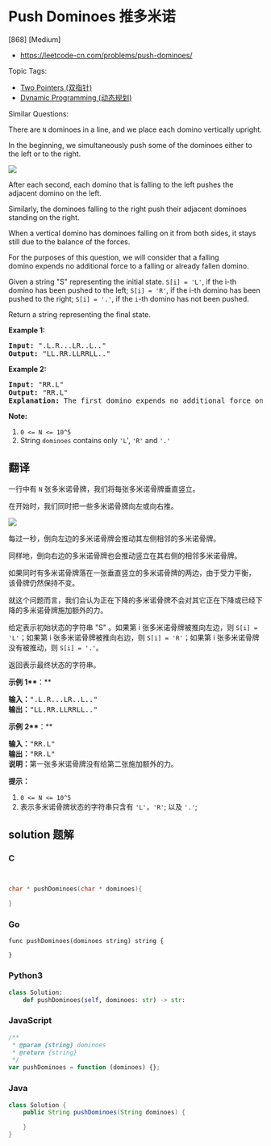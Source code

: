 # Push Dominoes 推多米诺

[868] [Medium]

- https://leetcode-cn.com/problems/push-dominoes/

Topic Tags:

- [Two Pointers (双指针)](https://leetcode-cn.com/tag/two-pointers/)
- [Dynamic Programming (动态规划)](https://leetcode-cn.com/tag/dynamic-programming/)

Similar Questions:

There are `N` dominoes in a line, and we place each domino vertically upright.

In the beginning, we simultaneously push some of the dominoes either to the left or to the right.

![](https://s3-lc-upload.s3.amazonaws.com/uploads/2018/05/18/domino.png)

After each second, each domino that is falling to the left pushes the adjacent domino on the left.

Similarly, the dominoes falling to the right push their adjacent dominoes standing on the right.

When a vertical domino has dominoes falling on it from both sides, it stays still due to the balance of the forces.

For the purposes of this question, we will consider that a falling domino expends no additional force to a falling or already fallen domino.

Given a string "S" representing the initial state. `S[i] = 'L'`, if the i-th domino has been pushed to the left; `S[i] = 'R'`, if the i-th domino has been pushed to the right; `S[i] = '.'`, if the `i`\-th domino has not been pushed.

Return a string representing the final state.

**Example 1:**

<pre><strong>Input: </strong>".L.R...LR..L.."
<strong>Output: </strong>"LL.RR.LLRRLL.."
</pre>

**Example 2:**

<pre><strong>Input: </strong>"RR.L"
<strong>Output: </strong>"RR.L"
<strong>Explanation: </strong>The first domino expends no additional force on the second domino.
</pre>

**Note:**

1.  `0 <= N <= 10^5`
2.  String `dominoes` contains only `'L`', `'R'` and `'.'`

## 翻译

一行中有 `N` 张多米诺骨牌，我们将每张多米诺骨牌垂直竖立。

在开始时，我们同时把一些多米诺骨牌向左或向右推。

![](https://aliyun-lc-upload.oss-cn-hangzhou.aliyuncs.com/aliyun-lc-upload/uploads/2018/05/19/domino.png)

每过一秒，倒向左边的多米诺骨牌会推动其左侧相邻的多米诺骨牌。

同样地，倒向右边的多米诺骨牌也会推动竖立在其右侧的相邻多米诺骨牌。

如果同时有多米诺骨牌落在一张垂直竖立的多米诺骨牌的两边，由于受力平衡， 该骨牌仍然保持不变。

就这个问题而言，我们会认为正在下降的多米诺骨牌不会对其它正在下降或已经下降的多米诺骨牌施加额外的力。

给定表示初始状态的字符串 "S" 。如果第 i 张多米诺骨牌被推向左边，则 `S[i] = 'L'`；如果第 i 张多米诺骨牌被推向右边，则 `S[i] = 'R'`；如果第 i 张多米诺骨牌没有被推动，则 `S[i] = '.'`。

返回表示最终状态的字符串。

**示例** **1\*\***：\*\*

<pre><strong>输入：</strong>".L.R...LR..L.."
<strong>输出：</strong>"LL.RR.LLRRLL.."</pre>

**示例** **2\*\***：\*\*

<pre><strong>输入：</strong>"RR.L"
<strong>输出：</strong>"RR.L"
<strong>说明：</strong>第一张多米诺骨牌没有给第二张施加额外的力。</pre>

**提示：**

1.  `0 <= N <= 10^5`
2.  表示多米诺骨牌状态的字符串只含有 `'L'`，`'R'`; 以及 `'.'`;

## solution 题解

### C

```c


char * pushDominoes(char * dominoes){

}


```

### Go

```golang
func pushDominoes(dominoes string) string {

}
```

### Python3

```python
class Solution:
    def pushDominoes(self, dominoes: str) -> str:

```

### JavaScript

```javascript
/**
 * @param {string} dominoes
 * @return {string}
 */
var pushDominoes = function (dominoes) {};
```

### Java

```java
class Solution {
    public String pushDominoes(String dominoes) {

    }
}
```

